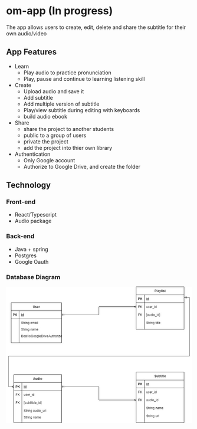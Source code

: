 # om-app (In progress)
The app allows users to create, edit, delete and share the subtitle for their own audio/video

## App Features
- Learn
  - Play audio to practice pronunciation
  - Play, pause and continue to learning listening skill
- Create
  - Upload audio and save it
  - Add subtitle
  - Add multiple version of subtitle
  - Play/view subtitle during editing with keyboards
  - build audio ebook
- Share
  - share the project to another students
  - public to a group of users
  - private the project
  - add the project into thier own library
- Authentication
  - Only Google account
  - Authorize to Google Drive, and create the folder
  
## Technology
### Front-end
  - React/Typescript
  - Audio package 

### Back-end
  - Java + spring
  - Postgres
  - Google Oauth
  
### Database Diagram
![Database Diagram](/db_diagram.jpg)

